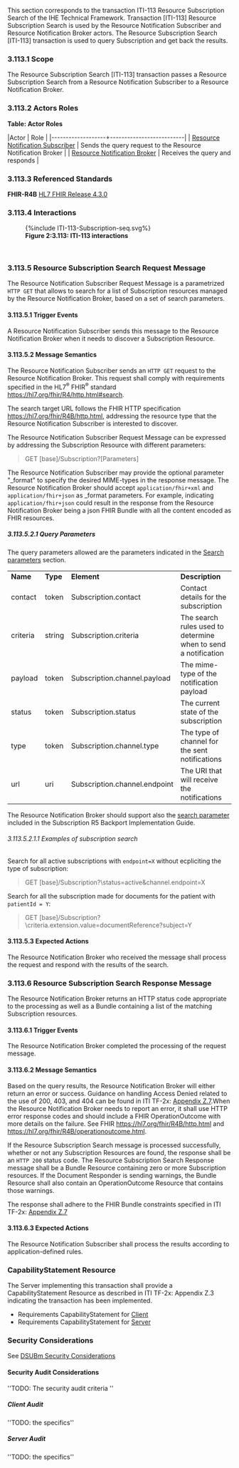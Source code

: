 This section corresponds to the transaction ITI-113 Resource Subscription Search of the IHE Technical Framework. Transaction [ITI-113] Resource Subscription Search is used by the Resource Notification Subscriber and Resource Notification Broker actors. The Resource Subscription Search [ITI-113] transaction is used to query Subscription and get back the results. 

### 3.113.1 Scope

The Resource Subscription Search [ITI-113] transaction passes a Resource Subscription Search from a Resource Notification Subscriber to a Resource Notification Broker.

### 3.113.2 Actors Roles

**Table: Actor Roles**

|Actor | Role |
|-------------------+--------------------------|
| [Resource Notification Subscriber](volume-1.html#subscriber)     | Sends the query request to the Resource Notification Broker |
| [Resource Notification Broker](volume-1.html#broker) | Receives the query and responds |

### 3.113.3 Referenced Standards

**FHIR-R4B** [HL7 FHIR Release 4.3.0](https://www.hl7.org/FHIR/R4B)

### 3.113.4 Interactions

<figure>
{%include ITI-113-Subscription-seq.svg%}
<figcaption><b>Figure 2:3.113: ITI-113 interactions</b></figcaption>
</figure>
<br clear="all">

### 3.113.5 Resource Subscription Search Request Message
The Resource Notification Subscriber Request Message is a parametrized `HTTP GET` that allows to search for a list of Subscription resources managed by the Resource Notification Broker, based on a set of search parameters.

#### 3.113.5.1 Trigger Events

A Resource Notification Subscriber sends this message to the Resource Notification Broker when it needs to discover a Subscription Resource.  

#### 3.113.5.2 Message Semantics

The Resource Notification Subscriber sends an `HTTP GET` request to the Resource Notification Broker. This request shall comply with requirements specified in the HL7<sup>®</sup>
FHIR<sup>®</sup> standard <https://hl7.org/fhir/R4/http.html#search>.

The search target URL follows the FHIR HTTP specification <https://hl7.org/fhir/R4B/http.html>, addressing the resource type that the Resource Notification Subscriber is interested to discover. 

The Resource Notification Subscriber Request Message can be expressed by addressing the Subscription Resource with different parameters:
 
>GET  \[base\]/Subscription?\[Parameters\]

The Resource Notification Subscriber may provide the optional parameter "_format" to specify the desired MIME-types in the response message. The Resource Notification Broker should accept `application/fhir+xml` and `application/fhir+json` as _format parameters.  For example, indicating `application/fhir+json` could result in the response from the Resource Notification Broker being a json FHIR Bundle with all the content encoded as FHIR resources.

##### 3.113.5.2.1 Query Parameters
The query parameters allowed are the parameters indicated in the [Search parameters](https://hl7.org/fhir/R4B/subscription.html#search) section.  

<table class="list">
   <tbody>
      <tr>
         <td><b>Name</b></td>
         <td><b>Type</b></td>
         <td><b>Element</b></td>
         <td><b>Description</b></td>
      </tr>
      <tr>
         <td><a > </a>contact</td>
         <td><a >token</a></td>
         <td>Subscription.contact</td>
         <td>Contact details for the subscription</td>
      </tr>
      <tr>
         <td><a > </a>criteria</td>
         <td><a >string</a></td>
         <td>Subscription.criteria</td>
         <td>The search rules used to determine when to send a notification</td>
      </tr>
      <tr>
         <td><a > </a>payload</td>
         <td><a >token</a></td>
         <td>Subscription.channel.payload</td>
         <td>The mime-type of the notification payload</td>
      </tr>
      <tr>
         <td><a > </a>status</td>
         <td><a >token</a></td>
         <td>Subscription.status</td>
         <td>The current state of the subscription</td>
      </tr>
      <tr>
         <td><a > </a>type</td>
         <td><a >token</a></td>
         <td>Subscription.channel.type</td>
         <td>The type of channel for the sent notifications</td>
      </tr>
      <tr>
         <td><a > </a>url</td>
         <td><a >uri</a></td>
         <td>Subscription.channel.endpoint</td>
         <td>The URI that will receive the notifications</td>
      </tr>
   </tbody>
</table>

The Resource Notification Broker should support also the [search parameter](https://build.fhir.org/ig/HL7/fhir-subscription-backport-ig/artifacts.html#behavior-search-parameters) included in the Subscription R5 Backport Implementation Guide.

###### 3.113.5.2.1.1 Examples of subscription search

Search for all active subscriptions with `endpoint=X` without ecpliciting the type of subscription: 
>GET  \[base\]/Subscription?\status=active&channel.endpoint=X

Search for all the subscription made for documents for the patient with `patientId = Y`:
>GET  \[base\]/Subscription?\criteria.extension.value=documentReference?subject=Y

#### 3.113.5.3 Expected Actions

The Resource Notification Broker who received the message shall process the request and respond with the results of the search.

### 3.113.6 Resource Subscription Search Response Message
The Resource Notification Broker returns an HTTP status code appropriate to the processing as well as a Bundle containing a list of the matching Subscription resources.

#### 3.113.6.1 Trigger Events

The Resource Notification Broker completed the processing of the request message.

#### 3.113.6.2 Message Semantics

Based on the query results, the Resource Notification Broker will either return an error or success. Guidance on handling Access Denied related to the use of 200, 403, and 404 can be found in ITI TF-2x: [Appendix Z.7](https://profiles.ihe.net/ITI/TF/Volume2/ch-Z.html#z.7-guidance-on-access-denied-results).When the Resource Notification Broker needs to report an error, it shall use HTTP error response codes and should include a FHIR OperationOutcome with more details on the failure. See FHIR https://hl7.org/fhir/R4B/http.html and https://hl7.org/fhir/R4B/operationoutcome.html.

If the Resource Subscription Search message is processed successfully, whether or not any Subscription Resources are found, the response shall be an `HTTP 200` status code. The Resource Subscription Search Response message shall be a Bundle Resource containing zero or more Subscription resources. If the Document Responder is sending warnings, the Bundle Resource shall also contain an OperationOutcome Resource that contains those warnings.

The response shall adhere to the FHIR Bundle constraints specified in ITI TF-2x: [Appendix Z.7](https://profiles.ihe.net/ITI/TF/Volume2/ch-Z.html#z.1-resource-bundles)

#### 3.113.6.3 Expected Actions
The Resource Notification Subscriber shall process the results according to application-defined rules.

### CapabilityStatement Resource

The Server implementing this transaction shall provide a CapabilityStatement Resource as described in ITI TF-2x: Appendix Z.3 indicating the transaction has been implemented. 
* Requirements CapabilityStatement for [Client](CapabilityStatement-IHE.ToDo.client.html)
* Requirements CapabilityStatement for [Server](CapabilityStatement-IHE.ToDo.server.html)

### Security Considerations

See [DSUBm Security Considerations](volume-1.html#security-considerations)

#### Security Audit Considerations

''TODO: The security audit criteria ''

##### Client Audit 

''TODO: the specifics''

##### Server Audit 

''TODO: the specifics''

